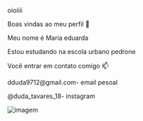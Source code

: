 oioiiii

Boas vindas ao meu perfil 💙

Meu nome é Maria eduarda

Estou estudando na escola urbano pedrone

Você entrar em contato comigo 📫

dduda9712@gmail.com- email pesoal

@duda_tavares_18- instagram

![imagem](https://user-images.githubusercontent.com/132673506/236462256-10451e70-5742-40f0-98e4-a29ecd942ceb.gif)

